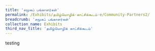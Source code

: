 ```yaml
---
title: 'சமூகப் பங்காளர்கள்'
permalink: /Exhibits/தமிழ்மொழிக்-காட்சிக்கூடம்-e/Community-Partners2/
breadcrumb: 'சமூகப் பங்காளர்கள்'
collection_name: Exhibits
third_nav_title: 'தமிழ்மொழிக் காட்சிக்கூடம்'
---
```


testing
